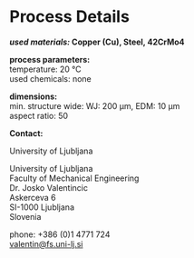 # Process Details

__*used materials:* Copper (Cu), Steel, 42CrMo4__

__process parameters:__  	
temperature:	20 °C   
used chemicals:	none
	
__dimensions:__   	
min. structure wide:	WJ: 200 µm, EDM: 10 µm  
aspect ratio:	50
<!--break-->
__Contact:__

University of Ljubljana

University of Ljubljana  
Faculty of Mechanical Engineering  
Dr. Josko Valentincic  
Askerceva 6  
SI-1000 Ljubljana  
Slovenia  

phone: +386 (0)1 4771 724  
valentin@fs.uni-lj.si